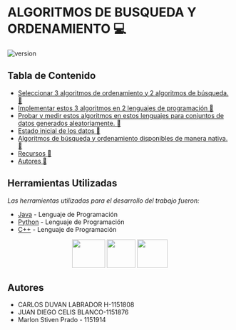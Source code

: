 # ALGORITMOS DE BUSQUEDA Y ORDENAMIENTO :computer:

![version](https://pandorafms.com/blog/wp-content/uploads/2018/05/que-es-un-algoritmo-featured.png) 

## Tabla de Contenido

* [Seleccionar 3 algoritmos de ordenamiento y 2 algoritmos de búsqueda. :memo:](#requerimientos)
* [Implementar estos 3 algoritmos en 2 lenguajes de programación :memo:](#objetivos)
* [Probar y medir estos algoritmos en estos lenguajes para conjuntos de datos generados aleatoriamente. :memo:](#diagrama-de-clases)
* [Estado inicial de los datos :memo:](#arquitectura)
* [Algoritmos de búsqueda y ordenamiento disponibles de manera nativa.  :memo:](#herramientas-utilizadas)
* [Recursos :memo:](#recursos)
* [Autores :memo:](#autores)






## Herramientas Utilizadas 

_Las herramientas utilizadas para el desarrollo del trabajo fueron:_

* [Java](https://www.java.com/es/) - Lenguaje de Programación
* [Python](https://www.python.org) - Lenguaje de Programación
* [C++](https://isocpp.org/) - Lenguaje de Programación


<p
   align="center"><img src="https://cdn-icons-png.flaticon.com/512/226/226777.png" width="74" height="64" > <img src="https://upload.wikimedia.org/wikipedia/commons/thumb/c/c3/Python-logo-notext.svg/768px-Python-logo-notext.svg.png" width="64" height="64" margin-right: 20px>
   <img src="https://isocpp.org/assets/images/cpp_logo.png" width="68" height="64" >
 
</p>



 ## Autores 
* CARLOS DUVAN LABRADOR H-1151808
* JUAN DIEGO CELIS BLANCO-1151876
* Marlon Stiven Prado - 1151914
 

